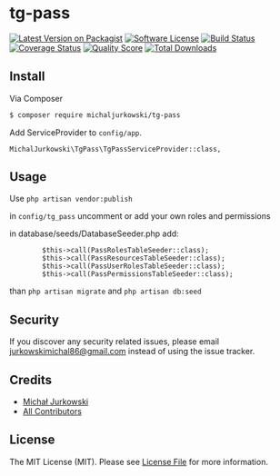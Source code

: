 # tg-pass

[![Latest Version on Packagist][ico-version]][link-packagist]
[![Software License][ico-license]](LICENSE.md)
[![Build Status][ico-travis]][link-travis]
[![Coverage Status][ico-scrutinizer]][link-scrutinizer]
[![Quality Score][ico-code-quality]][link-code-quality]
[![Total Downloads][ico-downloads]][link-downloads]

## Install

Via Composer

``` bash
$ composer require michaljurkowski/tg-pass
```

Add ServiceProvider to `config/app`.

```
MichalJurkowski\TgPass\TgPassServiceProvider::class,
```
## Usage

Use `php artisan vendor:publish`

in `config/tg_pass` uncomment or add your own roles and permissions

in database/seeds/DatabaseSeeder.php add:

```     $this->call(PassUsersTableSeeder::class);
        $this->call(PassRolesTableSeeder::class);
        $this->call(PassResourcesTableSeeder::class);
        $this->call(PassUserRolesTableSeeder::class);
        $this->call(PassPermissionsTableSeeder::class);
```

than `php artisan migrate` and `php artisan db:seed`

## Security

If you discover any security related issues, please email jurkowskimichal86@gmail.com instead of using the issue tracker.

## Credits

- [Michał Jurkowski][link-author]
- [All Contributors][link-contributors]

## License

The MIT License (MIT). Please see [License File](LICENSE.md) for more information.

[ico-version]: https://img.shields.io/packagist/v/michaljurkowski/tg-pass.svg?style=flat-square
[ico-license]: https://img.shields.io/badge/license-MIT-brightgreen.svg?style=flat-square
[ico-travis]: https://img.shields.io/travis/michaljurkowski/tg-pass/master.svg?style=flat-square
[ico-scrutinizer]: https://img.shields.io/scrutinizer/coverage/g/michaljurkowski/tg-pass.svg?style=flat-square
[ico-code-quality]: https://img.shields.io/scrutinizer/g/michaljurkowski/tg-pass.svg?style=flat-square
[ico-downloads]: https://img.shields.io/packagist/dt/michaljurkowski/tg-pass.svg?style=flat-square

[link-packagist]: https://packagist.org/packages/michaljurkowski/tg-pass
[link-travis]: https://travis-ci.org/michaljurkowski/tg-pass
[link-scrutinizer]: https://scrutinizer-ci.com/g/michaljurkowski/tg-pass/code-structure
[link-code-quality]: https://scrutinizer-ci.com/g/michaljurkowski/tg-pass
[link-downloads]: https://packagist.org/packages/michaljurkowski/tg-pass
[link-author]: https://github.com/michaljurkowski
[link-contributors]: ../../contributors
